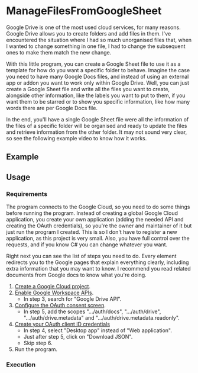 # ManageFilesFromGoogleSheet

Google Drive is one of the most used cloud services, for many reasons. Google Drive allows you
to create folders and add files in them. I've encountered the situation where I had so much
unorganised files that, when I wanted to change something in one file, I had to change the
subsequent ones to make them match the new change.

With this little program, you can create a Google Sheet file to use it as a template for how
do you want a specific folder to behave. Imagine the case you need to have many Google Docs files,
and instead of using an external app or addon you want to work only within Google Drive. Well, you
can just create a Google Sheet file and write all the files you want to create, alongside other
information, like the labels you want to put to them, if you want them to be starred or to show
you specific information, like how many words there are per Google Docs file.

In the end, you'll have a single Google Sheet file were all the information of the files of a
specific folder will be organised and ready to update the files and retrieve information from
the other folder. It may not sound very clear, so see the following example video to know
how it works.

## Example

## Usage

### Requirements

The program connects to the Google Cloud, so you need to do some things before running the program.
Instead of creating a global Google Cloud application, you create your own application (adding the
needed API and creating the OAuth credentials), so you're the owner and maintainer of it but just
run the program I created. This is so I don't have to register a new application, as this project
is very small. Also, you have full control over the requests, and if you know C# you can change
whatever you want.

Right next you can see the list of steps you need to do. Every element redirects you to the Google
pages that explain everything clearly, including extra information that you may want to know. I
recommend you read related documents from Google docs to know what you're doing.

1. [Create a Google Cloud project](https://developers.google.com/workspace/guides/create-project).
2. [Enable Google Workspace APIs](https://developers.google.com/workspace/guides/enable-apis).
    - In step 3, search for "Google Drive API".
3. [Configure the OAuth consent screen](https://developers.google.com/workspace/guides/configure-oauth-consent#configure_oauth_consent_register_your_app).
    - In step 5, add the scopes ".../auth/docs", ".../auth/drive", ".../auth/drive.metadata" and
    ".../auth/drive.metadata.readonly".
4. [Create your OAuth client ID credentials](https://developers.google.com/workspace/guides/create-credentials#oauth-client-id)
    - In step 4, select "Desktop app" instead of "Web application".
    - Just after step 5, click on "Download JSON".
    - Skip step 6.
5. Run the program.

### Execution
